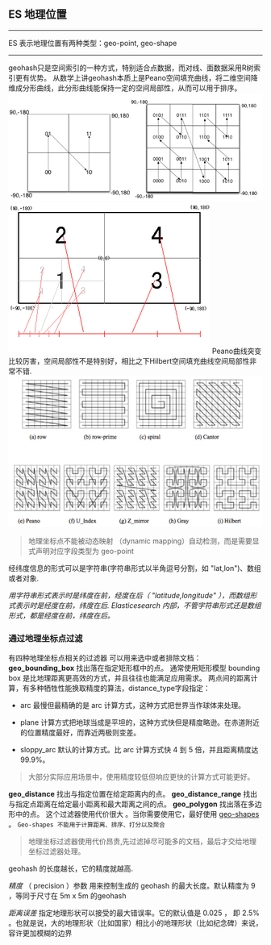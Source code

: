 ## ES 地理位置
***
ES 表示地理位置有两种类型：geo-point, geo-shape
***
geohash只是空间索引的一种方式，特别适合点数据，而对线、面数据采用R树索引更有优势。
从数学上讲geohash本质上是Peano空间填充曲线，将二维空间降维成分形曲线，此分形曲线能保持一定的空间局部性，从而可以用于排序。![peano](./images/1534748473838.png)
![二维坐标向一维坐标的转化过程](./images/1534748848369.png)
Peano曲线突变比较厉害，空间局部性不是特别好，相比之下Hilbert空间填充曲线空间局部性非常不错.![hilbert](./images/1534748375399.png)

> 地理坐标点不能被动态映射 （dynamic mapping）自动检测，而是需要显式声明对应字段类型为 geo-point

 经纬度信息的形式可以是字符串(字符串形式以半角逗号分割，如 "lat,lon")、数组或者对象.
 
 *用字符串形式表示时是纬度在前，经度在后（ "latitude,longitude" ），而数组形式表示时是经度在前，纬度在后. Elasticesearch 内部，不管字符串形式还是数组形式，都是经度在前，纬度在后。*
 
### 通过地理坐标点过滤
有四种地理坐标点相关的过滤器 可以用来选中或者排除文档：
**geo_bounding_box**
找出落在指定矩形框中的点。 
通常使用矩形模型 bounding box 是比地理距离更高效的方式，并且往往也能满足应用需求。
两点间的距离计算，有多种牺牲性能换取精度的算法，distance_type字段指定：
 - arc
  最慢但最精确的是 arc 计算方式，这种方式把世界当作球体来处理。
  
- plane
计算方式把地球当成是平坦的，这种方式快但是精度略逊。在赤道附近的位置精度最好，而靠近两极则变差。
- sloppy_arc 
默认的计算方式。比 arc 计算方式快 4 到 5 倍，并且距离精度达 99.9%。
> 大部分实际应用场景中，使用精度较低但响应更快的计算方式可能更好。

**geo_distance**
找出与指定位置在给定距离内的点。 
**geo_distance_range** 
找出与指定点距离在给定最小距离和最大距离之间的点。 
**geo_polygon**
找出落在多边形中的点。 这个过滤器使用代价很大 。当你需要使用它，最好使用 [geo-shapes](https://www.elastic.co/guide/cn/elasticsearch/guide/current/geo-shapes.html) 。
  `Geo-shapes 不能用于计算距离、排序、打分以及聚合`
> 地理坐标过滤器使用代价昂贵,先过滤掉尽可能多的文档，最后才交给地理坐标过滤器处理。

geohash 的长度越长，它的精度就越高. 

*精度* （ precision ）参数 用来控制生成的 geohash 的最大长度。默认精度为 9 ，等同于尺寸在 5m x 5m 的geohash

*距离误差* 指定地理形状可以接受的最大错误率。它的默认值是 0.025 ， 即 2.5% 。也就是说，大的地理形状（比如国家）相比小的地理形状（比如纪念碑）来说，容许更加模糊的边界

